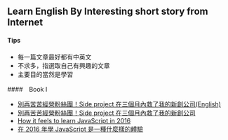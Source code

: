 ## Learn English By Interesting short story from Internet
#### Tips
* 每一篇文章最好都有中英文
* 不求多，指選取自己有興趣的文章
* 主要目的當然是學習

####　Book I
* [別再苦苦經營粉絲團！Side project 在三個月內救了我的新創公司(English)](https://buzzorange.com/techorange/2014/11/04/side-projects-saved-our-startup/)
* [別再苦苦經營粉絲團！Side project 在三個月內救了我的新創公司](https://buzzorange.com/techorange/2014/11/04/side-projects-saved-our-startup/)
* [How it feels to learn JavaScript in 2016](https://hackernoon.com/how-it-feels-to-learn-javascript-in-2016-d3a717dd577f)
* [在 2016 年學 JavaScript 是一種什麼樣的體驗](https://kknews.cc/tech/zl9q93.html)
